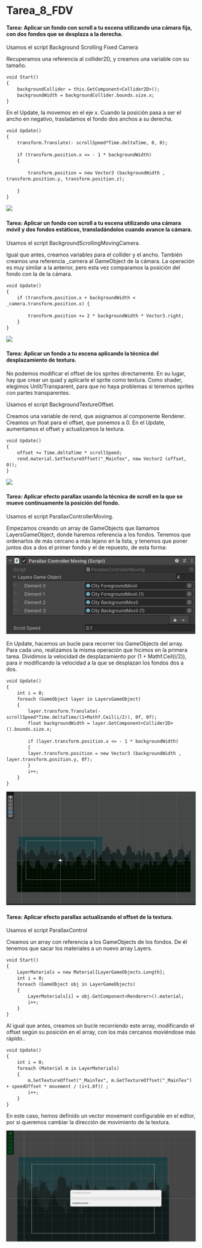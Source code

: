 # Tarea_8_FDV

#### Tarea: Aplicar un fondo con scroll a tu escena utilizando una cámara fija, con dos fondos que se desplaza a la derecha.

Usamos el script Background Scrolling Fixed Camera

Recuperamos una referencia al collider2D, y creamos una variable con su tamaño.
```
void Start()
{
    backgroundCollider = this.GetComponent<Collider2D>();
    backgroundWidth = backgroundCollider.bounds.size.x;   
}
```

En el Update, la movemos en el eje x. Cuando la posición pasa a ser el ancho en negativo, trasladamos el fondo dos anchos a su derecha.

```
void Update()
{
    transform.Translate(- scrollSpeed*Time.deltaTime, 0, 0);

    if (transform.position.x <= - 1 * backgroundWidth)
    {
        
        transform.position = new Vector3 (backgroundWidth , transform.position.y, transform.position.z);
        
    }
}
```

![](https://github.com/jsfabiani/Tarea_8_FDV/blob/main/gifs/FDV_8_gif_1.gif)


#### Tarea: Aplicar un fondo con scroll a tu escena utilizando una cámara móvil y dos fondos estáticos, transladándolos cuando avance la cámara.

Usamos el script BackgroundScrollingMovingCamera.

Igual que antes, creamos variables para el collider y el ancho. También creamos una referencia _camera al GameObject de la cámara. La operación es muy similar a la anterior, pero esta vez comparamos la posición del fondo con la de la cámara.

```
void Update()
{
    if (transform.position.x + backgroundWidth < _camera.transform.position.x) {

        transform.position += 2 * backgroundWidth * Vector3.right;
    }
}
```

![](https://github.com/jsfabiani/Tarea_8_FDV/blob/main/gifs/FDV_8_gif_2.gif)


#### Tarea: Aplicar un fondo a tu escena aplicando la técnica del desplazamiento de textura.

No podemos modificar el offset de los sprites directamente. En su lugar, hay que crear un quad y aplicarle el sprite como textura. Como shader, elegimos Unlit/Transparent, para que no haya problemas si tenemos sprites con partes transparentes.

Usamos el script BackgroundTextureOffset.

Creamos una variable de rend, que asignamos al componente Renderer. Creamos un float para el offset, que ponemos a 0. En el Update, aumentamos el offset y actualizamos la textura. 

```
void Update()
{
    offset += Time.deltaTime * scrollSpeed;
    rend.material.SetTextureOffset("_MainTex", new Vector2 (offset, 0));
}
```

![](https://github.com/jsfabiani/Tarea_8_FDV/blob/main/gifs/FDV_8_gif_3.gif)


#### Tarea: Aplicar efecto parallax usando la técnica de scroll en la que se mueve continuamente la posición del fondo.

Usamos el script ParallaxControllerMoving.

Empezamos creando un array de GameObjects que llamamos LayersGameObject, donde haremos referencia a los fondos. Tenemos que ordenarlos de más cercano a más lejano en la lista, y tenemos que poner juntos dos a dos el primer fondo y el de repuesto, de esta forma:

![](https://github.com/jsfabiani/Tarea_8_FDV/blob/main/screenshots/FDV_8_screenshot_1.png)

En Update, hacemos un bucle para recorrer los GameObjects del array. Para cada uno, realizamos la misma operación que hicimos en la primera tarea. Dividimos la velocidad de desplazamiento por (1 + Mathf.Ceil(i/2)), para ir modificando la velocidad a la que se desplazan los fondos dos a dos.
```
void Update()
{
    int i = 0;
    foreach (GameObject layer in LayersGameObject)
    {
        layer.transform.Translate(- scrollSpeed*Time.deltaTime/(1+Mathf.Ceil(i/2)), 0f, 0f);
        float backgroundWidth = layer.GetComponent<Collider2D>().bounds.size.x;

        if (layer.transform.position.x <= - 1 * backgroundWidth)
        {               
        layer.transform.position = new Vector3 (backgroundWidth , layer.transform.position.y, 0f);
        }
        i++;
    } 
}
```
![](https://github.com/jsfabiani/Tarea_8_FDV/blob/main/gifs/FDV_8_gif_4.gif)


#### Tarea: Aplicar efecto parallax actualizando el offset de la textura.

Usamos el script ParallaxControl

Creamos un array con referencia a los GameObjects de los fondos. De él tenemos que sacar los materiales a un nuevo array Layers.

```
void Start()
{
    LayerMaterials = new Material[LayerGameObjects.Length];
    int i = 0;
    foreach (GameObject obj in LayerGameObjects)
    {
        LayerMaterials[i] = obj.GetComponent<Renderer>().material;
        i++;
    }
}
```

Al igual que antes, creamos un bucle recorriendo este array, modificando el offset según su posición en el array, con los más cercanos moviéndose más rápido..

```
void Update()
{
    int i = 0;
    foreach (Material m in LayerMaterials)
    {
        m.SetTextureOffset("_MainTex", m.GetTextureOffset("_MainTex") + speedOffset * movement / (i+1.0f)) ;
        i++;
    }         
}
```

En este caso, hemos definido un vector movement configurable en el editor, por si queremos cambiar la dirección de movimiento de la textura.

![](https://github.com/jsfabiani/Tarea_8_FDV/blob/main/gifs/FDV_8_gif_5.gif)

